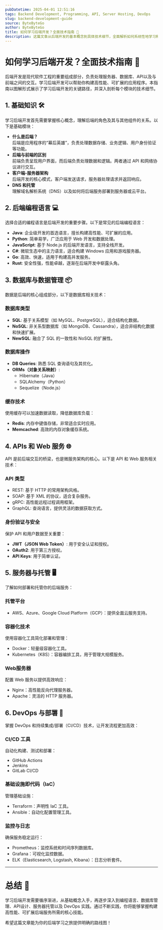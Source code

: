 ```yaml
---
pubDatetime: 2025-04-01 12:51:16
tags: Backend Development, Programming, API, Server Hosting, DevOps
slug: backend-development-guide
source: ByteByteGo
author: ByteByteGo
title: 如何学习后端开发？全面技术指南 🚀
description: 这篇文章从后端开发的基本概念到具体技术细节，全面解析如何系统性地学习和掌握后端开发技能。
---
```


# 如何学习后端开发？全面技术指南 🚀

后端开发是现代软件工程的重要组成部分，负责处理服务器、数据库、API以及与前端之间的交互。学习后端开发可以帮助你构建高性能、可扩展的应用程序。本指南以图解形式展示了学习后端开发的关键路径，并深入剖析每个模块的技术细节。

## 1. 基础知识 🛠️

学习后端开发首先需要掌握核心概念，理解后端的角色及其与其他组件的关系。以下是基础模块：

- **什么是后端？**  
  后端是应用程序的“幕后英雄”，负责处理数据存储、业务逻辑、用户身份验证等功能。
- **后端与前端的区别**  
  前端负责呈现用户界面，而后端负责处理数据和逻辑。两者通过 API 和网络协议进行交互。
- **客户端-服务器架构**  
  后端开发的核心模式，客户端发送请求，服务器处理请求并返回响应。
- **DNS 和托管**  
  理解域名解析系统（DNS）以及如何将后端服务部署到服务器或云平台。

## 2. 后端编程语言 💻

选择合适的编程语言是后端开发的重要步骤。以下是常见的后端编程语言：

- **Java**: 企业级开发的首选语言，擅长构建高性能、可扩展的应用。
- **Python**: 简单易学，广泛应用于 Web 开发和数据处理。
- **JavaScript**: 基于 Node.js 的后端开发语言，支持全栈开发。
- **C#**: 微软生态中的主力语言，适合构建 Windows 应用和游戏服务器。
- **Go**: 高效、快速，适用于构建高并发服务。
- **Rust**: 安全性强，性能卓越，逐渐在后端开发中崭露头角。

## 3. 数据库与数据管理 📦

数据是后端的核心组成部分，以下是数据库相关技术：

### 数据库类型

- **SQL**: 基于关系模型（如 MySQL、PostgreSQL），适合结构化数据。
- **NoSQL**: 非关系型数据库（如 MongoDB、Cassandra），适合非结构化数据和快速扩展。
- **NewSQL**: 融合了 SQL 的一致性和 NoSQL 的扩展性。

### 数据库操作

- **DB Queries**: 熟悉 SQL 查询语句及其优化。
- **ORMs（对象关系映射）**:
  - Hibernate（Java）
  - SQLAlchemy（Python）
  - Sequelize（Node.js）

### 缓存技术

使用缓存可以加速数据读取，降低数据库负载：

- **Redis**: 内存中键值存储，非常适合实时应用。
- **Memcached**: 高效的内存对象缓存系统。

## 4. APIs 和 Web 服务 🌐

API 是前后端交互的桥梁，也是微服务架构的核心。以下是 API 和 Web 服务相关技术：

### API 类型

- REST: 基于 HTTP 的常用架构风格。
- SOAP: 基于 XML 的协议，适合复杂服务。
- gRPC: 高性能远程过程调用框架。
- GraphQL: 查询语言，提供灵活的数据获取方式。

### 身份验证与安全

保护 API 和用户数据至关重要：

- **JWT（JSON Web Token）**: 用于安全认证和授权。
- **OAuth2**: 用于第三方授权。
- **API Keys**: 用于简单认证。

## 5. 服务器与托管 🖥️

了解如何部署和托管你的后端服务：

### 托管平台

- AWS、Azure、Google Cloud Platform（GCP）：提供全面云服务支持。

### 容器化技术

使用容器化工具简化部署和管理：

- Docker：轻量级容器化工具。
- Kubernetes（K8S）：容器编排工具，用于管理大规模服务。

### Web服务器

配置 Web 服务以提供高效响应：

- Nginx：高性能反向代理服务器。
- Apache：灵活的 HTTP 服务器。

## 6. DevOps 与部署 🚀

掌握 DevOps 和持续集成/部署（CI/CD）技术，让开发流程更加高效：

### CI/CD 工具

自动化构建、测试和部署：

- GitHub Actions
- Jenkins
- GitLab CI/CD

### 基础设施即代码（IaC）

管理基础设施：

- Terraform：声明性 IaC 工具。
- Ansible：自动化配置管理工具。

### 监控与日志

确保服务稳定运行：

- Prometheus：监控系统和时间序列数据库。
- Grafana：可视化监控数据。
- ELK（Elasticsearch, Logstash, Kibana）：日志分析套件。

---

# 总结 🎯

学习后端开发需要循序渐进，从基础概念入手，再逐步深入到编程语言、数据库管理、API设计、服务器托管以及 DevOps 实践。通过不断实践，你将能够掌握构建高性能、可扩展后端服务所需的核心技能。

希望这篇文章能为你的后端学习之旅提供明确的路线图！

